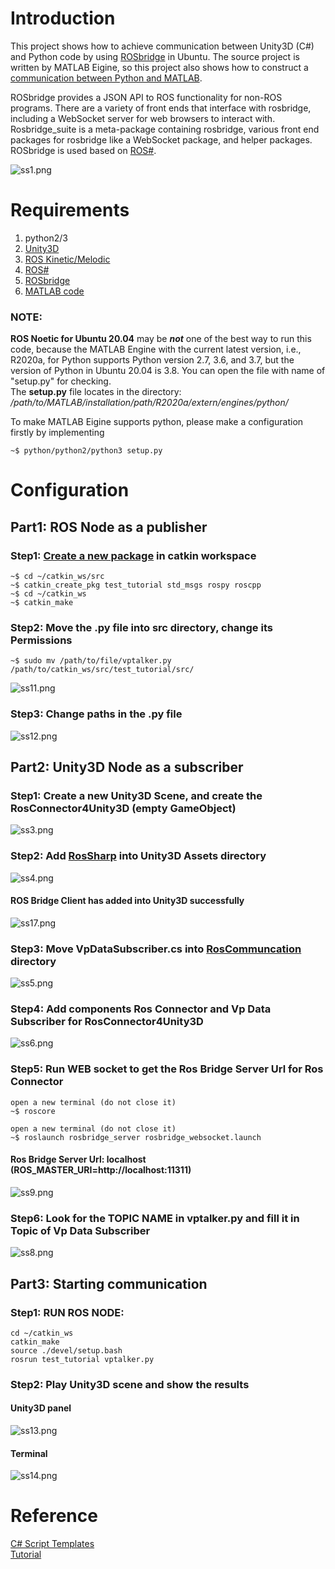 # Introduction
This project shows how to achieve communication between Unity3D (C#) and Python code by using [ROSbridge](http://wiki.ros.org/rosbridge_suite) in Ubuntu. The source project is written by MATLAB Eigine, so this project also shows how to construct a [communication between Python and MATLAB](https://github.com/Varun-Haris/Vanishing-point-estimation-code).    

ROSbridge provides a JSON API to ROS functionality for non-ROS programs. There are a variety of front ends that interface with rosbridge, including a WebSocket server for web browsers to interact with. Rosbridge_suite is a meta-package containing rosbridge, various front end packages for rosbridge like a WebSocket package, and helper packages. ROSbridge is used based on [ROS#](https://github.com/siemens/ros-sharp).  

![ss1.png](https://github.com/HugoNip/ROSBridgeConnection1.1v-Array/blob/master/Figure/ss1.png)

# Requirements
1. python2/3   
2. [Unity3D](https://tecrobust.com/unity3d-for-ubuntu-how-to-install-unity3d-on-linux-ubuntu-18-04-lts-19-04-19-10/)   
3. [ROS Kinetic/Melodic](http://wiki.ros.org/ROS/Installation)     
4. [ROS#](https://github.com/siemens/ros-sharp)   
5. [ROSbridge](http://wiki.ros.org/rosbridge_suite)   
6. [MATLAB code](https://github.com/wgchoi/eccv_indoor)   

### NOTE: 
**ROS Noetic for Ubuntu 20.04** may be ***not*** one of the best way to run this code, because the MATLAB Engine with the current latest version, i.e., R2020a, for Python supports Python version 2.7, 3.6, and 3.7, but the version of Python in Ubuntu 20.04 is 3.8. You can open the file with name of "setup.py" for checking.   
The **setup.py** file locates in the directory: _/path/to/MATLAB/installation/path/R2020a/extern/engines/python/_   

To make MATLAB Eigine supports python, please make a configuration firstly by implementing
```
~$ python/python2/python3 setup.py
```

# Configuration
## Part1: ROS Node as a publisher
### Step1: [Create a new package](http://wiki.ros.org/ROS/Tutorials/CreatingPackage) in catkin workspace
```
~$ cd ~/catkin_ws/src
~$ catkin_create_pkg test_tutorial std_msgs rospy roscpp
~$ cd ~/catkin_ws
~$ catkin_make
```
### Step2: Move the .py file into src directory, change its Permissions
```
~$ sudo mv /path/to/file/vptalker.py /path/to/catkin_ws/src/test_tutorial/src/
```
![ss11.png](https://github.com/HugoNip/ROSBridgeConnection1.1v-Array/blob/master/Figure/ss11.png)

### Step3: Change paths in the .py file
![ss12.png](https://github.com/HugoNip/ROSBridgeConnection1.1v-Array/blob/master/Figure/ss12.png)

## Part2: Unity3D Node as a subscriber
### Step1: Create a new Unity3D Scene, and create the RosConnector4Unity3D (empty GameObject)
![ss3.png](https://github.com/HugoNip/ROSBridgeConnection1.1v-Array/blob/master/Figure/ss3.png)

### Step2: Add [RosSharp](https://github.com/siemens/ros-sharp/tree/master/Unity3D/Assets) into Unity3D Assets directory
![ss4.png](https://github.com/HugoNip/ROSBridgeConnection1.1v-Array/blob/master/Figure/ss4.png)

#### ROS Bridge Client has added into Unity3D successfully
![ss17.png](https://github.com/HugoNip/ROSBridgeConnection1.1v-Array/blob/master/Figure/ss17.png)

### Step3: Move VpDataSubscriber.cs into [RosCommuncation](https://github.com/siemens/ros-sharp/tree/master/Unity3D/Assets/RosSharp/Scripts/RosBridgeClient/RosCommuncation) directory
![ss5.png](https://github.com/HugoNip/ROSBridgeConnection1.1v-Array/blob/master/Figure/ss5.png)

### Step4: Add components Ros Connector and Vp Data Subscriber for RosConnector4Unity3D 
![ss6.png](https://github.com/HugoNip/ROSBridgeConnection1.1v-Array/blob/master/Figure/ss6.png)

### Step5: Run WEB socket to get the Ros Bridge Server Url for Ros Connector
```
open a new terminal (do not close it)
~$ roscore

open a new terminal (do not close it)
~$ roslaunch rosbridge_server rosbridge_websocket.launch
```
#### Ros Bridge Server Url: localhost (ROS_MASTER_URI=http://localhost:11311)  
![ss9.png](https://github.com/HugoNip/ROSBridgeConnection1.1v-Array/blob/master/Figure/ss9.png)


### Step6: Look for the TOPIC NAME in vptalker.py and fill it in Topic of Vp Data Subscriber 
![ss8.png](https://github.com/HugoNip/ROSBridgeConnection1.1v-Array/blob/master/Figure/ss8.png)

## Part3: Starting communication
### Step1: RUN ROS NODE:
```
cd ~/catkin_ws
catkin_make
source ./devel/setup.bash
rosrun test_tutorial vptalker.py
```

### Step2: Play Unity3D scene and show the results
#### Unity3D panel
![ss13.png](https://github.com/HugoNip/ROSBridgeConnection1.1v-Array/blob/master/Figure/ss13.png)
#### Terminal
![ss14.png](https://github.com/HugoNip/ROSBridgeConnection1.1v-Array/blob/master/Figure/ss14.png)

# Reference
[C# Script Templates](https://mega.nz/#!dsQ01CYa!llVkuQ-JhW9SlOwNBHMlKuv215Mks-DX1BO2g8hqdsg)    
[Tutorial](https://www.youtube.com/watch?v=lVa_bb0UFMs&ab_channel=bryansgue)    
